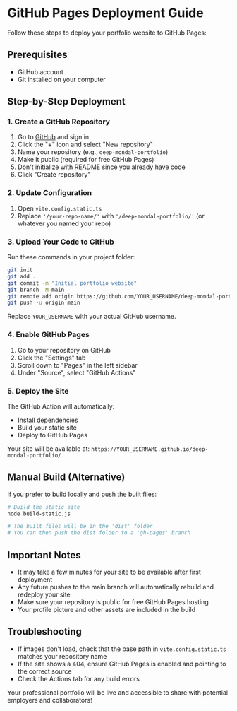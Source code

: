 # GitHub Pages Deployment Guide

Follow these steps to deploy your portfolio website to GitHub Pages:

## Prerequisites
- GitHub account
- Git installed on your computer

## Step-by-Step Deployment

### 1. Create a GitHub Repository
1. Go to [GitHub](https://github.com) and sign in
2. Click the "+" icon and select "New repository"
3. Name your repository (e.g., `deep-mondal-portfolio`)
4. Make it public (required for free GitHub Pages)
5. Don't initialize with README since you already have code
6. Click "Create repository"

### 2. Update Configuration
1. Open `vite.config.static.ts` 
2. Replace `'/your-repo-name/'` with `'/deep-mondal-portfolio/'` (or whatever you named your repo)

### 3. Upload Your Code to GitHub
Run these commands in your project folder:

```bash
git init
git add .
git commit -m "Initial portfolio website"
git branch -M main
git remote add origin https://github.com/YOUR_USERNAME/deep-mondal-portfolio.git
git push -u origin main
```

Replace `YOUR_USERNAME` with your actual GitHub username.

### 4. Enable GitHub Pages
1. Go to your repository on GitHub
2. Click the "Settings" tab
3. Scroll down to "Pages" in the left sidebar
4. Under "Source", select "GitHub Actions"

### 5. Deploy the Site
The GitHub Action will automatically:
- Install dependencies
- Build your static site
- Deploy to GitHub Pages

Your site will be available at: `https://YOUR_USERNAME.github.io/deep-mondal-portfolio/`

## Manual Build (Alternative)
If you prefer to build locally and push the built files:

```bash
# Build the static site
node build-static.js

# The built files will be in the 'dist' folder
# You can then push the dist folder to a 'gh-pages' branch
```

## Important Notes
- It may take a few minutes for your site to be available after first deployment
- Any future pushes to the main branch will automatically rebuild and redeploy your site
- Make sure your repository is public for free GitHub Pages hosting
- Your profile picture and other assets are included in the build

## Troubleshooting
- If images don't load, check that the base path in `vite.config.static.ts` matches your repository name
- If the site shows a 404, ensure GitHub Pages is enabled and pointing to the correct source
- Check the Actions tab for any build errors

Your professional portfolio will be live and accessible to share with potential employers and collaborators!